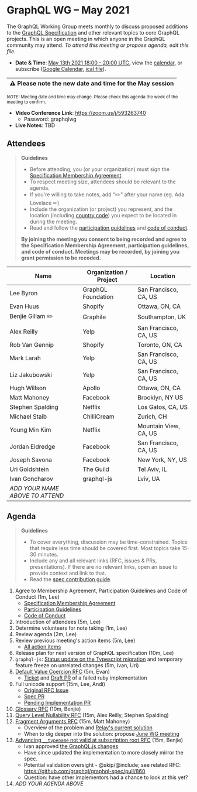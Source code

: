 # GraphQL WG – May 2021

The GraphQL Working Group meets monthly to discuss proposed additions to the
[GraphQL Specification](https://github.com/graphql/graphql-spec) and other
relevant topics to core GraphQL projects. This is an open meeting in which
anyone in the GraphQL community may attend. *To attend this meeting or propose
agenda, edit this file.*

- **Date & Time**: [May 13th 2021 18:00 - 20:00 UTC](https://www.timeanddate.com/worldclock/meetingdetails.html?year=2021&month=5&day=13&hour=18&min=0&sec=0&p1=224&p2=179&p3=136&p4=268&p5=367&p6=438&p7=240&iv=0), view the [calendar](https://calendar.google.com/calendar/embed?src=linuxfoundation.org_ik79t9uuj2p32i3r203dgv5mo8%40group.calendar.google.com), or subscribe ([Google Calendar](https://calendar.google.com/calendar?cid=bGludXhmb3VuZGF0aW9uLm9yZ19pazc5dDl1dWoycDMyaTNyMjAzZGd2NW1vOEBncm91cC5jYWxlbmRhci5nb29nbGUuY29t), [ical file](https://calendar.google.com/calendar/ical/linuxfoundation.org_ik79t9uuj2p32i3r203dgv5mo8%40group.calendar.google.com/public/basic.ics)).

| :warning: **Please note the new date and time for the May session** |
| ------------------------------------------------------------------- |

  <small>*NOTE:* Meeting date and time may change. Please check this agenda the week of the meeting to confirm.</small>
- **Video Conference Link**: https://zoom.us/j/593263740
  - Password: graphqlwg
- **Live Notes**: TBD


## Attendees

> **Guidelines**
> - Before attending, you (or your organization) must sign the [Specification Membership Agreement](https://github.com/graphql/foundation).
> - To respect meeting size, attendees should be relevant to the agenda.
> - If you're willing to take notes, add "✏️" after your name (eg. Ada Lovelace ✏)
> - Include the organization (or project) you represent, and the location (including [country code](https://en.wikipedia.org/wiki/List_of_ISO_3166_country_codes#Current_ISO_3166_country_codes)) you expect to be located in during the meeting.
> - Read and follow the [participation guidelines](https://github.com/graphql/graphql-wg#participation-guidelines) and [code of conduct](https://github.com/graphql/foundation/blob/master/CODE-OF-CONDUCT.md).
>
> **By joining the meeting you consent to being recorded and agree to the Specification Membership Agreement, participation guidelines, and code of conduct. Meetings may be recorded, by joining you grant permission to be recoded.**

| Name                     | Organization / Project   | Location
| ------------------------ | ------------------------ | ------------------------
| Lee Byron                | GraphQL Foundation       | San Francisco, CA, US
| Evan Huus                | Shopify                  | Ottawa, ON, CA
| Benjie Gillam ✏️          | Graphile                 | Southampton, UK
| Alex Reilly              | Yelp                     | San Francisco, CA, US
| Rob Van Gennip           | Shopify                  | Toronto, ON, CA
| Mark Larah               | Yelp                     | San Francisco, CA, US
| Liz Jakubowski           | Yelp                     | San Francisco, CA, US
| Hugh Willson             | Apollo                   | Ottawa, ON, CA
| Matt Mahoney             | Facebook                 | Brooklyn, NY US
| Stephen Spalding         | Netflix                  | Los Gatos, CA, US
| Michael Staib            | ChilliCream              | Zurich, CH
| Young Min Kim            | Netflix                  | Mountain View, CA, US
| Jordan Eldredge          | Facebook                 | San Francisco, CA, US
| Joseph Savona            | Facebook                 | New York, NY, US
| Uri Goldshtein           | The Guild                | Tel Aviv, IL
| Ivan Goncharov           | graphql-js               | Lviv, UA
| *ADD YOUR NAME ABOVE TO ATTEND*


## Agenda

> **Guidelines**
> - To cover everything, discussion may be time-constrained. Topics that require less time should be covered first. Most topics take 15-30 minutes.
> - Include any and all relevant links (RFC, issues & PRs, presentations). If there are no relevant links, open an issue to provide context and link to that.
> - Read the [spec contribution guide](https://github.com/graphql/graphql-spec/blob/master/CONTRIBUTING.md).

<!--

Example agenda item:

1. Discuss moving the subscriptions proposal to stage 2 (30m, Lee)
   - [Subscriptions RFC](link.to/the-relevant/pr-or-issue-or-doc)
   - [GraphQL.js PR](github.link/to/the/project/pr)
   - [Another Relevant Link](youre.getting/the-idea.now)

-->

1. Agree to Membership Agreement, Participation Guidelines and Code of Conduct (1m, Lee)
   - [Specification Membership Agreement](https://github.com/graphql/foundation)
   - [Participation Guidelines](https://github.com/graphql/graphql-wg#participation-guidelines)
   - [Code of Conduct](https://github.com/graphql/foundation/blob/master/CODE-OF-CONDUCT.md)
1. Introduction of attendees (5m, Lee)
1. Determine volunteers for note taking (1m, Lee)
1. Review agenda (2m, Lee)
1. Review previous meeting's action items (5m, Lee)
   - [All action items](https://github.com/graphql/graphql-wg/issues?q=is%3Aissue+label%3A%22Action+item+%3Aclapper%3A%22)
1. Release plan for next version of GraphQL specification (10m, Lee)
1. `graphql-js`: [Status update on the Typescript migration](https://github.com/graphql/graphql-js/issues/2860) and temporary feature freeze on unrelated changes (5m, Ivan, Uri)
1. [Default Value Coercion RFC](https://github.com/graphql/graphql-spec/pull/793) (5m, Evan)
   - [Ticket](https://github.com/rmosolgo/graphql-ruby/issues/3248) and [Draft PR](https://github.com/rmosolgo/graphql-ruby/pull/3448) of a failed ruby implementation
1. Full unicode support (15m, Lee, Andi)
   - [Original RFC Issue](https://github.com/graphql/graphql-spec/issues/687)
   - [Spec PR](https://github.com/graphql/graphql-spec/pull/849)
   - [Pending Implementation PR](https://github.com/graphql/graphql-js/pull/2449)
1. [Glossary RFC](https://github.com/graphql/graphql-spec/pull/846) (10m, Benjie)
1. [Query Level Nullability RFC](https://github.com/twof/graphql-spec/pull/1) (15m, Alex Reilly, Stephen Spalding)
1. [Fragment Arguments RFC](https://github.com/graphql/graphql-spec/pull/865) (15m, Matt Mahoney)
   - Overview of the problem and [Relay's current solution](https://relay.dev/docs/api-reference/graphql-and-directives/#arguments)
   - When to dig deeper into the solution: propose [June WG meeting](https://github.com/graphql/graphql-wg/blob/main/agendas/2021-06-03.md)
1. [Advancing `__typename` not valid at subscription root RFC](https://github.com/graphql/graphql-spec/pull/776) (15m, Benjie)
   - Ivan approved [the GraphQL.js changes](https://github.com/graphql/graphql-js/pull/2861)
   - Have since updated the implementation to more closely mirror the spec.
   - Potential validation oversight - @skip/@include; see related RFC: https://github.com/graphql/graphql-spec/pull/860
   - Question: have other implementors had a chance to look at this yet?
1. *ADD YOUR AGENDA ABOVE*
